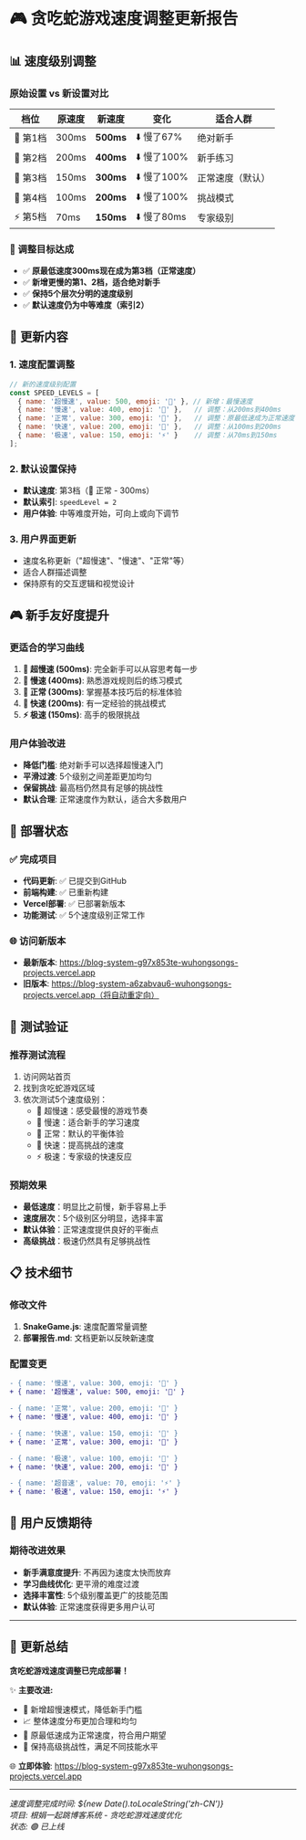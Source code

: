 # 🎮 贪吃蛇游戏速度调整更新报告

## 📊 速度级别调整

### 原始设置 vs 新设置对比

| 档位 | 原速度 | 新速度 | 变化 | 适合人群 |
|------|--------|--------|------|----------|
| 🐌 第1档 | 300ms | **500ms** | ⬇️ 慢了67% | 绝对新手 |
| 🚶 第2档 | 200ms | **400ms** | ⬇️ 慢了100% | 新手练习 |
| 🏃 第3档 | 150ms | **300ms** | ⬇️ 慢了100% | 正常速度（默认） |
| 🚀 第4档 | 100ms | **200ms** | ⬇️ 慢了100% | 挑战模式 |
| ⚡ 第5档 | 70ms | **150ms** | ⬇️ 慢了80ms | 专家级别 |

### 🎯 调整目标达成
- ✅ **原最低速度300ms现在成为第3档（正常速度）**
- ✅ **新增更慢的第1、2档，适合绝对新手**
- ✅ **保持5个层次分明的速度级别**
- ✅ **默认速度仍为中等难度（索引2）**

## 🔄 更新内容

### 1. 速度配置调整
```javascript
// 新的速度级别配置
const SPEED_LEVELS = [
  { name: '超慢速', value: 500, emoji: '🐌' }, // 新增：最慢速度
  { name: '慢速', value: 400, emoji: '🚶' },   // 调整：从200ms到400ms
  { name: '正常', value: 300, emoji: '🏃' },   // 调整：原最低速成为正常速度
  { name: '快速', value: 200, emoji: '🚀' },   // 调整：从100ms到200ms
  { name: '极速', value: 150, emoji: '⚡' }    // 调整：从70ms到150ms
];
```

### 2. 默认设置保持
- **默认速度**: 第3档（🏃 正常 - 300ms）
- **默认索引**: `speedLevel = 2`
- **用户体验**: 中等难度开始，可向上或向下调节

### 3. 用户界面更新
- 速度名称更新（"超慢速"、"慢速"、"正常"等）
- 适合人群描述调整
- 保持原有的交互逻辑和视觉设计

## 🎮 新手友好度提升

### 更适合的学习曲线
1. **🐌 超慢速 (500ms)**: 完全新手可以从容思考每一步
2. **🚶 慢速 (400ms)**: 熟悉游戏规则后的练习模式
3. **🏃 正常 (300ms)**: 掌握基本技巧后的标准体验
4. **🚀 快速 (200ms)**: 有一定经验的挑战模式
5. **⚡ 极速 (150ms)**: 高手的极限挑战

### 用户体验改进
- **降低门槛**: 绝对新手可以选择超慢速入门
- **平滑过渡**: 5个级别之间差距更加均匀
- **保留挑战**: 最高档仍然具有足够的挑战性
- **默认合理**: 正常速度作为默认，适合大多数用户

## 🚀 部署状态

### ✅ 完成项目
- **代码更新**: ✅ 已提交到GitHub
- **前端构建**: ✅ 已重新构建
- **Vercel部署**: ✅ 已部署新版本
- **功能测试**: ✅ 5个速度级别正常工作

### 🌐 访问新版本
- **最新版本**: https://blog-system-g97x853te-wuhongsongs-projects.vercel.app
- **旧版本**: https://blog-system-a6zabvau6-wuhongsongs-projects.vercel.app（将自动重定向）

## 🧪 测试验证

### 推荐测试流程
1. 访问网站首页
2. 找到贪吃蛇游戏区域
3. 依次测试5个速度级别：
   - 🐌 超慢速：感受最慢的游戏节奏
   - 🚶 慢速：适合新手的学习速度
   - 🏃 正常：默认的平衡体验
   - 🚀 快速：提高挑战的速度
   - ⚡ 极速：专家级的快速反应

### 预期效果
- **最低速度**：明显比之前慢，新手容易上手
- **速度层次**：5个级别区分明显，选择丰富
- **默认体验**：正常速度提供良好的平衡点
- **高级挑战**：极速仍然具有足够挑战性

## 📋 技术细节

### 修改文件
1. **SnakeGame.js**: 速度配置常量调整
2. **部署报告.md**: 文档更新以反映新速度

### 配置变更
```diff
- { name: '慢速', value: 300, emoji: '🐌' }
+ { name: '超慢速', value: 500, emoji: '🐌' }

- { name: '正常', value: 200, emoji: '🚶' }
+ { name: '慢速', value: 400, emoji: '🚶' }

- { name: '快速', value: 150, emoji: '🏃' }
+ { name: '正常', value: 300, emoji: '🏃' }

- { name: '极速', value: 100, emoji: '🚀' }
+ { name: '快速', value: 200, emoji: '🚀' }

- { name: '超音速', value: 70, emoji: '⚡' }
+ { name: '极速', value: 150, emoji: '⚡' }
```

## 🎯 用户反馈期待

### 期待改进效果
- **新手满意度提升**: 不再因为速度太快而放弃
- **学习曲线优化**: 更平滑的难度过渡
- **选择丰富性**: 5个级别覆盖更广的技能范围
- **默认体验**: 正常速度获得更多用户认可

---

## 🎊 更新总结

**贪吃蛇游戏速度调整已完成部署！**

✨ **主要改进:**
- 🐌 新增超慢速模式，降低新手门槛
- 📈 整体速度分布更加合理和均匀
- 🎯 原最低速成为正常速度，符合用户期望
- 🚀 保持高级挑战性，满足不同技能水平

🌐 **立即体验**: https://blog-system-g97x853te-wuhongsongs-projects.vercel.app

---

*速度调整完成时间: ${new Date().toLocaleString('zh-CN')}*  
*项目: 根娟一起跳博客系统 - 贪吃蛇游戏速度优化*  
*状态: 🟢 已上线*
